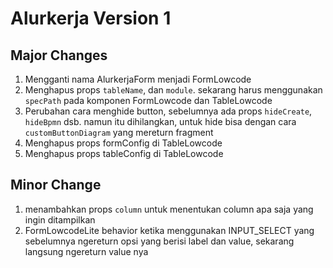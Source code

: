 # Alurkerja Version 1

## Major Changes

1. Mengganti nama AlurkerjaForm menjadi FormLowcode
2. Menghapus props `tableName`, dan `module`. sekarang harus menggunakan `specPath` pada komponen FormLowcode dan TableLowcode
3. Perubahan cara menghide button, sebelumnya ada props `hideCreate`, `hideBpmn` dsb. namun itu dihilangkan, untuk hide bisa dengan cara `customButtonDiagram` yang mereturn fragment  
4. Menghapus props formConfig di TableLowcode
5. Menghapus props tableConfig di TableLowcode

## Minor Change

1. menambahkan props `column` untuk menentukan column apa saja yang ingin ditampilkan
2. FormLowcodeLite behavior ketika menggunakan INPUT_SELECT yang sebelumnya ngereturn opsi yang berisi label dan value, sekarang langsung ngereturn value nya
